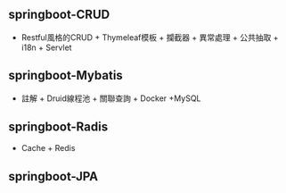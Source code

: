 ## springboot-CRUD
* Restful風格的CRUD + Thymeleaf模板 + 攔截器 + 異常處理 + 公共抽取 + i18n + Servlet
## springboot-Mybatis
* 註解 + Druid線程池 + 關聯查詢 + Docker +MySQL
## springboot-Radis
* Cache + Redis 
## springboot-JPA
 



